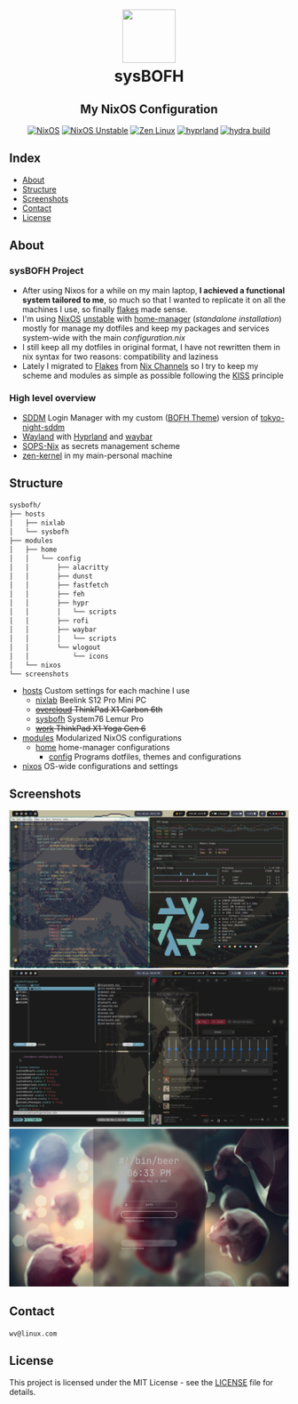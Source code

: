  <h1 id="header" align="center">
  <img src="https://github.com/NixOS/nixos-artwork/blob/c68a508b95baa0fcd99117f2da2a0f66eb208bbf/logo/nix-snowflake-colours.svg" width="96px" height="96px" />
  <br>
  sysBOFH
</h1>

<h2 align="center">My NixOS Configuration</h2>

<div align="center">

[![NixOS](https://img.shields.io/badge/NixOS-Configuration-blue)](https://nixos.org)
[![NixOS Unstable](https://img.shields.io/badge/NixOS-unstable-blue.svg?style=flat-square&logo=NixOS&logoColor=white)](https://nixos.org)
[![Zen Linux](https://img.shields.io/badge/kernel-zen-blue)](https://github.com/zen-kernel/zen-kernel)
[![hyprland](https://img.shields.io/badge/hyprland-unstable-informational.svg?style=flat&logo=wayland)](https://hyprland.org/)
[![hydra build](https://img.shields.io/badge/Hydra_build-status-blue)](https://hydra.bofh.dev/jobset/sysbofh/sysbofh#tabs-jobs)

</div>

## Index
- [About](#About)
- [Structure](#Structure)
- [Screenshots](#Screenshots)
- [Contact](#Contact)
- [License](#License)  
  
## About
### sysBOFH Project
* After using Nixos for a while on my main laptop, **I achieved a functional system tailored to me**, so much so that I wanted to replicate it on all the machines I use, so finally [flakes](https://nixos.wiki/wiki/Flakes) made sense. 
* I'm using [NixOS](https://nixos.org/) [unstable](https://channels.nixos.org/?prefix=nixos-unstable/) with [home-manager](https://nixos.wiki/wiki/Home_Manager) (*standalone installation*) mostly for manage my dotfiles and keep my packages and services system-wide with the main *configuration.nix*  
* I still keep all my dotfiles in original format, I have not rewritten them in nix syntax for two reasons: compatibility and laziness
* Lately I migrated to [Flakes](https://nixos.wiki/wiki/Flakes) from [Nix Channels](https://nixos.wiki/wiki/Nix_channels) so I try to keep my scheme and modules as simple as possible following the [KISS](https://en.wikipedia.org/wiki/KISS_principle) principle

### High level overview
* [SDDM](https://github.com/sddm/sddm) Login Manager with my custom ([BOFH Theme](https://github.com/wverac/bofh-theme-sddm)) version of [tokyo-night-sddm](https://github.com/rototrash/tokyo-night-sddm) 
* [Wayland](https://wayland.freedesktop.org/) with [Hyprland](https://hyprland.org/) and [waybar](https://github.com/alexays/waybar)
* [SOPS-Nix](https://github.com/Mic92/sops-nix) as secrets management scheme
* [zen-kernel](https://github.com/zen-kernel/zen-kernel) in my main-personal machine

## Structure
```
sysbofh/
├── hosts
│   ├── nixlab
│   └── sysbofh
├── modules
│   ├── home
│   │   └── config
│   │       ├── alacritty
│   │       ├── dunst
│   │       ├── fastfetch
│   │       ├── feh
│   │       ├── hypr
│   │       │   └── scripts
│   │       ├── rofi
│   │       ├── waybar
│   │       │   └── scripts
│   │       └── wlogout
│   │           └── icons
│   └── nixos
└── screenshots
```
- [hosts](hosts) Custom settings for each machine I use
  - [nixlab](hosts/nixlab) Beelink S12 Pro Mini PC
  - ~~[overcloud](hosts/overcloud) ThinkPad X1 Carbon 6th~~
  - [sysbofh](hosts/sysbofh) System76 Lemur Pro
  - ~~[work](hosts/work) ThinkPad X1 Yoga Gen 6~~
- [modules](modules) Modularized NixOS configurations
  - [home](modules/home) home-manager configurations
      - [config](modules/home/config) Programs dotfiles, themes and configurations
- [nixos](modules/nixos) OS-wide configurations and settings

## Screenshots
![overcloud02](screenshots/overcloud_02.png)
![overcloud01](screenshots/overcloud_01.png)
![ssd_bofh_theme](https://github.com/wverac/bofh-theme-sddm/blob/main/Preview.png)

## Contact
```wv@linux.com```
## License
This project is licensed under the MIT License - see the [LICENSE](LICENSE) file for details.

